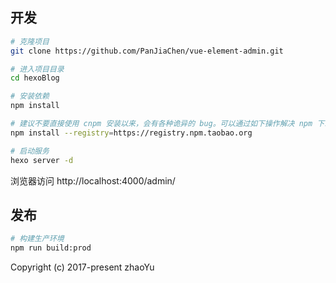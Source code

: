 ## 开发

```bash
# 克隆项目
git clone https://github.com/PanJiaChen/vue-element-admin.git

# 进入项目目录
cd hexoBlog

# 安装依赖
npm install

# 建议不要直接使用 cnpm 安装以来，会有各种诡异的 bug。可以通过如下操作解决 npm 下载速度慢的问题
npm install --registry=https://registry.npm.taobao.org

# 启动服务
hexo server -d
```

浏览器访问 http://localhost:4000/admin/

## 发布

```bash
# 构建生产环境
npm run build:prod
```

Copyright (c) 2017-present zhaoYu
